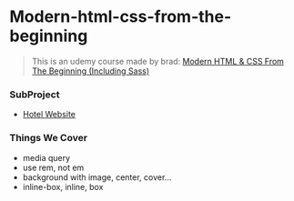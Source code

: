 # Modern-html-css-from-the-beginning

> This is an udemy course made by brad: [Modern HTML & CSS From The Beginning (Including Sass)](https://www.udemy.com/course/modern-html-css-from-the-beginning/)

### SubProject

* [Hotel Website](./hotel-website)

### Things We Cover

* media query
* use rem, not em
* background with image, center, cover...
* inline-box, inline, box
